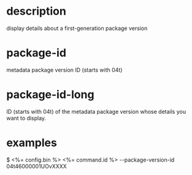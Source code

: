 # description

display details about a first-generation package version

# package-id

metadata package version ID (starts with 04t)

# package-id-long

ID (starts with 04t) of the metadata package version whose details you want to display.

# examples

$ <%= config.bin %> <%= command.id %> --package-version-id 04t46000001UOvXXXX
